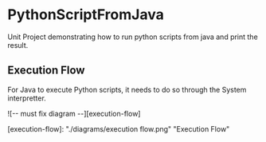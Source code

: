# PythonScriptFromJava
Unit Project demonstrating how to run python scripts from java and print the result.

## Execution Flow
For Java to execute Python scripts, it needs to do so through the System interpretter.

![-- must fix diagram --][execution-flow]

[execution-flow]: "./diagrams/execution flow.png" "Execution Flow"
